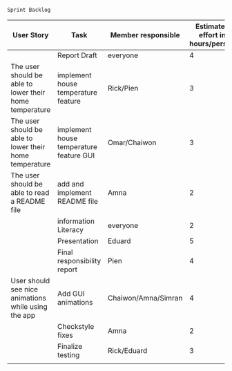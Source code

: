 `Sprint Backlog`


| User Story  | Task  | Member responsible  | Estimated effort in hours/person   | Prioriy(A-E)
|---|---|---|---|---|
|   | Report Draft | everyone  | 4  | A  |
| The user should be able to lower their home temperature | implement house temperature feature | Rick/Pien  | 3 | A  |
| The user should be able to lower their home temperature | implement house temperature feature GUI | Omar/Chaiwon  | 3  | A  |
| The user should be able to read a README file | add and implement README file |  Amna  | 2  |  A |
|  | information Literacy  |  everyone |  2 | A
|  | Presentation  | Eduard  | 5  |  A |
|  | Final responsibility report | Pien  | 4  |  A |
| User should see nice animations while using the app | Add GUI animations | Chaiwon/Amna/Simran  | 4 | B
|  | Checkstyle fixes |  Amna |  2 |  A |
|  |  Finalize testing | Rick/Eduard |  3 |  A |
|  |  |  |  |  |


